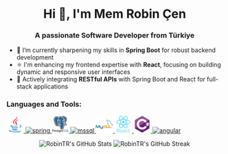 <h1 align="center">Hi 👋, I'm Mem Robin Çen</h1>
<h3 align="center">A passionate Software Developer from Türkiye</h3>

- 🌱 I’m currently sharpening my skills in **Spring Boot** for robust backend development
- ⚛️ I'm enhancing my frontend expertise with **React**, focusing on building dynamic and responsive user interfaces
- 🔧 Actively integrating **RESTful APIs** with Spring Boot and React for full-stack applications

<h3 align="left">Languages and Tools:</h3>
<p align="left">
  <a href="https://www.java.com" target="_blank" rel="noreferrer">
    <img src="https://raw.githubusercontent.com/devicons/devicon/master/icons/java/java-original.svg" alt="java" width="40" height="40"/>
  </a>
  <a href="https://spring.io/" target="_blank" rel="noreferrer">
    <img src="https://www.vectorlogo.zone/logos/springio/springio-icon.svg" alt="spring" width="40" height="40"/>
  </a>
  <a href="https://www.postgresql.org" target="_blank" rel="noreferrer">
    <img src="https://raw.githubusercontent.com/devicons/devicon/master/icons/postgresql/postgresql-original-wordmark.svg" alt="postgresql" width="40" height="40"/>
  </a>
  <a href="https://www.microsoft.com/en-us/sql-server" target="_blank" rel="noreferrer">
    <img src="https://www.svgrepo.com/show/303229/microsoft-sql-server-logo.svg" alt="mssql" width="40" height="40"/>
  </a>
  <a href="https://www.mysql.com/" target="_blank" rel="noreferrer">
    <img src="https://raw.githubusercontent.com/devicons/devicon/master/icons/mysql/mysql-original-wordmark.svg" alt="mysql" width="40" height="40"/>
  </a>
  <a href="https://reactjs.org/" target="_blank" rel="noreferrer">
    <img src="https://raw.githubusercontent.com/devicons/devicon/master/icons/react/react-original-wordmark.svg" alt="react" width="40" height="40"/>
  </a>
  <a href="https://www.w3schools.com/cs/" target="_blank" rel="noreferrer">
    <img src="https://raw.githubusercontent.com/devicons/devicon/master/icons/csharp/csharp-original.svg" alt="csharp" width="40" height="40"/>
  </a>
  <a href="https://angular.io" target="_blank" rel="noreferrer">
    <img src="https://angular.io/assets/images/logos/angular/angular.svg" alt="angular" width="40" height="40"/>
  </a>
</p>

<div align="center">
  <img src="https://github-readme-stats.vercel.app/api?username=RobinTR&theme=great-gatsby&show_icons=true&hide_border=true&count_private=true" 
       alt="RobinTR's GitHub Stats" 
       width="50%" />
  <img src="https://streak-stats.demolab.com?user=RobinTR&theme=great-gatsby&hide_border=true" 
       alt="RobinTR's GitHub Streak" 
       width="50%" />
</div>

